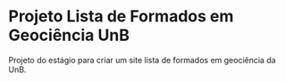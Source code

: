 # Projeto Lista de Formados em Geociência UnB
Projeto do estágio para criar um site lista de formados em geociência da UnB.

